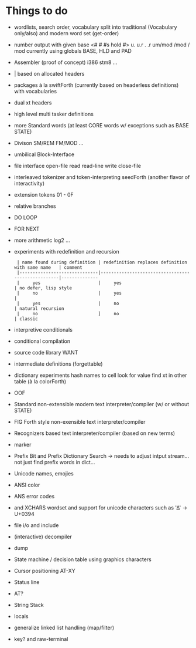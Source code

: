 # Things to do

+ wordlists, search order, vocabulary   split into traditional (Vocabulary only/also) and modern word set (get-order)

+ number output with given base <# # #s hold #> u. u.r . .r    um/mod /mod / mod   currently using globals BASE, HLD and PAD

- Assembler (proof of concept) i386 stm8 ...

+ | based on allocated headers

+ packages à la swiftForth (currently based on headerless definitions) with vocabularies

- dual xt headers

+ high level multi tasker definitions

- more Standard words (at least CORE words w/ exceptions such as BASE STATE)

- Divison SM/REM FM/MOD ...

- umbilical Block-Interface

- file interface open-file read read-line write close-file

- interleaved tokenizer and token-interpreting seedForth (another flavor of interactivity)

- extension tokens 01 - 0F

- relative branches

- DO LOOP 

+ FOR NEXT

- more arithmetic  log2 ...

- experiments with redefinition and recursion 
       
       | name found during definition | redefinition replaces definition with same name   | comment
       |------------------------------|---------------------------------------------------|--------------
       |     yes                      |     yes                                           | no defer, lisp style
       |     no                       |     yes                                           | 
       |     yes                      |     no                                            | natural recursion
       |     no                       ]     no                                            | classic

- interpretive conditionals

- conditional compilation

- source code library WANT

- intermediate definitions (forgettable)

- dictionary experiments
   hash names to cell  look for value  find xt in other table (à la colorForth)

- OOF

- Standard non-extensible modern text interpreter/compiler (w/ or without STATE)

- FIG Forth style non-exensible text interpreter/compiler

- Recognizers based text interpreter/compiler (based on new terms)

- marker

+ Prefix Bit and Prefix Dictionary Search  -> needs to adjust intput stream... not just find prefix words in dict...

+ Unicode names, emojies

+ ANSI color

+ ANS error codes

- and XCHARS wordset and support for unicode characters such as '∆' -> U+0394

- file i/o and include

- (interactive) decompiler

- dump

- State machine / decision table using graphics characters

+ Cursor positioning AT-XY

+ Status line

- AT?

- String Stack

- locals

- generalize linked list handling (map/filter)

+ key? and raw-terminal


